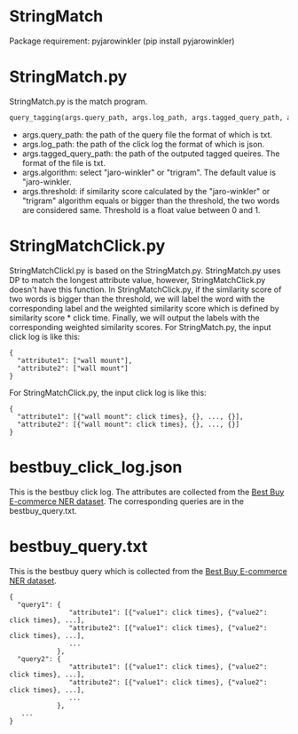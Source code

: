 # StringMatch
Package requirement: pyjarowinkler (pip install pyjarowinkler)

# StringMatch.py
StringMatch.py is the match program.

```python
query_tagging(args.query_path, args.log_path, args.tagged_query_path, args.algorithm, args.threshold)
```
+ args.query_path: the path of the query file the format of which is txt.
+ args.log_path: the path of the click log the format of which is json.
+ args.tagged_query_path: the path of the outputed tagged queires. The format of the file is txt.
+ args.algorithm: select "jaro-winkler" or "trigram". The default value is "jaro-winkler. 
+ args.threshold: if similarity score calculated by the "jaro-winkler" or "trigram" algorithm equals or bigger than the threshold, the two words are considered same. Threshold is a float value between 0 and 1.

# StringMatchClick.py
StringMatchClickl.py is based on the StringMatch.py. StringMatch.py uses DP to match the longest attribute value, however, StringMatchClick.py doesn't have this function. In StringMatchClick.py, if the similarity score of two words is bigger than the threshold, we will label the word with the corresponding label and the weighted similarity score which is defined by similarity score * click time. Finally, we will output the labels with the corresponding weighted similarity scores.
For StringMatch.py, the input click log is like this:
```
{
  "attribute1": ["wall mount"],
  "attribute2": ["wall mount"]
}
```
For StringMatchClick.py, the input click log is like this:
```
{
  "attribute1": [{"wall mount": click times}, {}, ..., {}],
  "attribute2": [{"wall mount": click times}, {}, ..., {}]
}
```
# bestbuy_click_log.json
This is the bestbuy click log. The attributes are collected from the [Best Buy E-commerce NER dataset](https://dataturks.com/projects/Mohan/Best%20Buy%20E-commerce%20NER%20dataset). The corresponding queries are in the bestbuy_query.txt.

# bestbuy_query.txt
This is the bestbuy query which is collected from the [Best Buy E-commerce NER dataset](https://dataturks.com/projects/Mohan/Best%20Buy%20E-commerce%20NER%20dataset).


```
{
  "query1": {
               "attribute1": [{"value1": click times}, {"value2": click times}, ...],
               "attribute2": [{"value1": click times}, {"value2": click times}, ...],
               ...
            },
  "query2": {
               "attribute1": [{"value1": click times}, {"value2": click times}, ...],
               "attribute2": [{"value1": click times}, {"value2": click times}, ...],
               ...
            },
   ...
}
```
